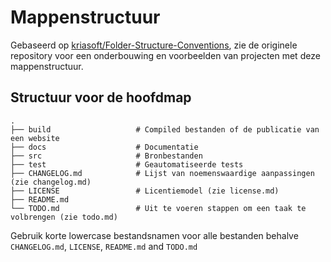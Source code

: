 # Mappenstructuur
Gebaseerd op [kriasoft/Folder-Structure-Conventions](https://github.com/kriasoft/Folder-Structure-Conventions), zie de originele repository voor een onderbouwing en voorbeelden van projecten met deze mappenstructuur.

## Structuur voor de hoofdmap

    .
    ├── build                   # Compiled bestanden of de publicatie van een website
    ├── docs                    # Documentatie
    ├── src                     # Bronbestanden
    ├── test                    # Geautomatiseerde tests
    ├── CHANGELOG.md            # Lijst van noemenswaardige aanpassingen (zie changelog.md)
    ├── LICENSE                 # Licentiemodel (zie license.md)
    ├── README.md
    └── TODO.md                 # Uit te voeren stappen om een taak te volbrengen (zie todo.md)
    
Gebruik korte lowercase bestandsnamen voor alle bestanden behalve
`CHANGELOG.md`, `LICENSE`, `README.md` and `TODO.md`
